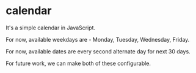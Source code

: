 # calendar

It's a simple calendar in JavaScript.

For now, available weekdays are - Monday, Tuesday, Wednesday, Friday.

For now, available dates are every second alternate day for next 30 days.

For future work, we can make both of these configurable.
